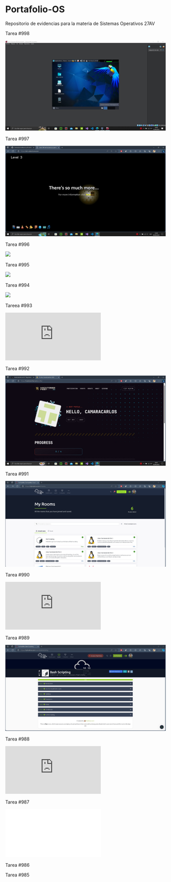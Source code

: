 # Portafolio-OS
Repositorio de evidencias para la materia de Sistemas Operativos 27AV

Tarea #998

![](https://github.com/CamaraCarlosMauricio/Portafolio-OS/blob/main/CarlosCamara_InstalacionDeParrotOS_Evidencia.jpg)

Tarea #997

![](https://raw.githubusercontent.com/CamaraCarlosMauricio/Portafolio-OS/main/CarlosCamara_VIMAdventures_Evidencia.jpg?token=GHSAT0AAAAAACGIQF5R3ZOCLIZ5S7DJMHX6ZIAXQKQ)

Tarea #996

![](https://asciinema.org/a/elB1nTxv4ikLgI6H8Ai36PCwW)

Tarea #995

![](https://raw.githubusercontent.com/CamaraCarlosMauricio/Portafolio-OS/main/CarlosCamaraOSGIF.gif)

Tarea #994

![](https://github.com/CamaraCarlosMauricio/Portafolio-OS/tree/15023cf89a8387198bf29e22ed06fe21d8a9d8ef/menu)

Tareea #993

![](https://github.com/CamaraCarlosMauricio/Portafolio-OS/blob/15023cf89a8387198bf29e22ed06fe21d8a9d8ef/comandosbandit1-34.txt)

Tarea #992

![](https://github.com/CamaraCarlosMauricio/Portafolio-OS/blob/1365430c9c8606ef0c008e8cc19e8c471cfbcd83/Carlos_Camara_Tarea992.jpg)

Tarea #991

![](https://github.com/CamaraCarlosMauricio/Portafolio-OS/blob/661e25d5b3024fa33fbfdccf8e42dc968903c65e/Carlos_Camara_Tarea991.jpg)

Tarea #990

![](https://github.com/CamaraCarlosMauricio/Portafolio-OS/blob/15023cf89a8387198bf29e22ed06fe21d8a9d8ef/jail.py)

Tarea #989

![](https://github.com/CamaraCarlosMauricio/Portafolio-OS/blob/661e25d5b3024fa33fbfdccf8e42dc968903c65e/Carlos_Camara_Tarea989.jpg)

Tarea #988

![](https://github.com/CamaraCarlosMauricio/Portafolio-OS/blob/6f2e84c5c519278294191b9a471865aafc7922f8/Carlos_Camara_Tarea988.pdf)

Tarea #987

![]([Carlos_Camara_Tarea987.pdf](https://github.com/CamaraCarlosMauricio/Portafolio-OS/blob/fd77a7cef3b309f374140020360b961cb117612b/Carlos_Camara_Tarea987.pdf)https://github.com/CamaraCarlosMauricio/Portafolio-OS/blob/fd77a7cef3b309f374140020360b961cb117612b/Carlos_Camara_Tarea987.pdf)

Tarea #986

Tarea #985
